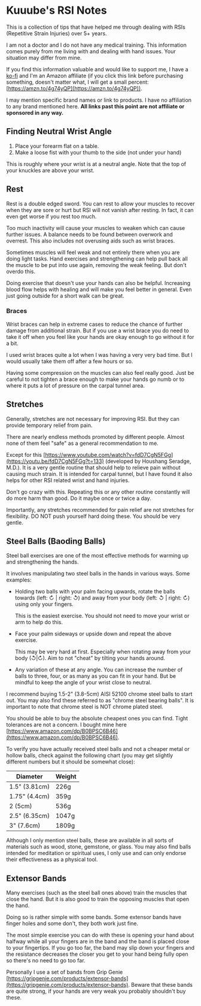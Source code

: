 # Kuuube's RSI Notes

This is a collection of tips that have helped me through dealing with RSIs (Repetitive Strain Injuries) over 5+ years.

I am not a doctor and I do not have any medical training. This information comes purely from me living with and dealing with hand issues. Your situation may differ from mine.

If you find this information valuable and would like to support me, I have a [ko-fi](https://ko-fi.com/Kuuube) and I'm an Amazon affiliate (if you click this link before purchasing something, doesn't matter what, I will get a small percent: [https://amzn.to/4g74yQP](https://amzn.to/4g74yQP)).

I may mention specific brand names or link to products. I have no affiliation to any brand mentioned here. **All links past this point are not affiliate or sponsored in any way.**

## Finding Neutral Wrist Angle

1. Place your forearm flat on a table.
2. Make a loose fist with your thumb to the side (not under your hand)

This is roughly where your wrist is at a neutral angle. Note that the top of your knuckles are above your wrist.

## Rest

Rest is a double edged sword. You can rest to allow your muscles to recover when they are sore or hurt but RSI will not vanish after resting. In fact, it can even get worse if you rest too much.

Too much inactivity will cause your muscles to weaken which can cause further issues. A balance needs to be found between overwork and overrest. This also includes not overusing aids such as wrist braces.

Sometimes muscles will feel weak and not entirely there when you are doing light tasks. Hand exercises and strengthening can help pull back all the muscle to be put into use again, removing the weak feeling. But don't overdo this.

Doing exercise that doesn't use your hands can also be helpful. Increasing blood flow helps with healing and will make you feel better in general. Even just going outside for a short walk can be great.

### Braces

Wrist braces can help in extreme cases to reduce the chance of further damage from additional strain. But if you use a wrist brace you do need to take it off when you feel like your hands are okay enough to go without it for a bit.

I used wrist braces quite a lot when I was having a very very bad time. But I would usually take them off after a few hours or so.

Having some compression on the muscles can also feel really good. Just be careful to not tighten a brace enough to make your hands go numb or to where it puts a lot of pressure on the carpal tunnel area.

## Stretches

Generally, stretches are not necessary for improving RSI. But they can provide temporary relief from pain.

There are nearly endless methods promoted by different people. Almost none of them feel "safe" as a general recommendation to me.

Except for this [https://www.youtube.com/watch?v=fdD7CgN5FGg](https://youtu.be/fdD7CgN5FGg?t=133) (developed by Houshang Seradge, M.D.). It is a very gentle routine that should help to relieve pain without causing much strain. It is intended for carpal tunnel, but I have found it also helps for other RSI related wrist and hand injuries.

Don't go crazy with this. Repeating this or any other routine constantly will do more harm than good. Do it maybe once or twice a day.

Importantly, any stretches recommended for pain relief are not stretches for flexibility. DO NOT push yourself hard doing these. You should be very gentle.

## Steel Balls (Baoding Balls)

Steel ball exercises are one of the most effective methods for warming up and strengthening the hands.

It involves manipulating two steel balls in the hands in various ways. Some examples:

- Holding two balls with your palm facing upwards, rotate the balls towards (left: ↻ | right: ↺) and away from your body (left: ↺ | right: ↻) using only your fingers.

    This is the easiest exercise. You should not need to move your wrist or arm to help do this.

- Face your palm sideways or upside down and repeat the above exercise.

    This may be very hard at first. Especially when rotating away from your body (↺|↻). Aim to not "cheat" by tilting your hands around.

- Any variation of these at any angle. You can increase the number of balls to three, four, or as many as you can fit in your hand. But be mindful to keep the angle of your wrist close to neutral.

I recommend buying 1.5-2" (3.8-5cm) AISI 52100 chrome steel balls to start out. You may also find these referred to as "chrome steel bearing balls". It is important to note that chrome steel is NOT chrome plated steel.

You should be able to buy the absolute cheapest ones you can find. Tight tolerances are not a concern. I bought mine here [https://www.amazon.com/dp/B0BPSC6B46](https://www.amazon.com/dp/B0BPSC6B46).

To verify you have actually received steel balls and not a cheaper metal or hollow balls, check against the following chart (you may get slightly different numbers but it should be somewhat close):

| Diameter      | Weight |
|---------------|--------|
| 1.5" (3.81cm) | 226g   |
| 1.75" (4.4cm) | 359g   |
| 2 (5cm)       | 536g   |
| 2.5" (6.35cm) | 1047g  |
| 3" (7.6cm)    | 1809g  |

Although I only mention steel balls, these are available in all sorts of materials such as wood, stone, gemstone, or glass. You may also find balls intended for meditation or spiritual uses, I only use and can only endorse their effectiveness as a physical tool.

## Extensor Bands

Many exercises (such as the steel ball ones above) train the muscles that close the hand. But it is also good to train the opposing muscles that open the hand.

Doing so is rather simple with some bands. Some extensor bands have finger holes and some don't, they both work just fine.

The most simple exercise you can do with these is opening your hand about halfway while all your fingers are in the band and the band is placed close to your fingertips. If you go too far, the band may slip down your fingers and the resistance decreases the closer you get to your hand being fully open so there's no need to go too far.

Personally I use a set of bands from Grip Genie [https://gripgenie.com/products/extensor-bands](https://gripgenie.com/products/extensor-bands). Beware that these bands are quite strong, if your hands are very weak you probably shouldn't buy these.
